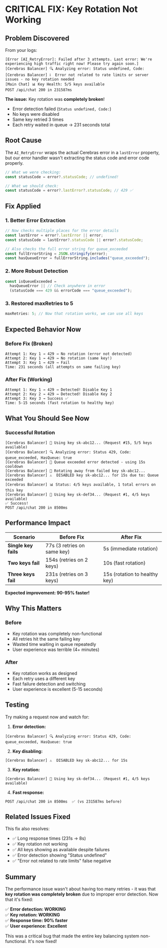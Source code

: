# CRITICAL FIX: Key Rotation Not Working

## Problem Discovered

From your logs:

```
[Error [AI_RetryError]: Failed after 3 attempts. Last error: We're experiencing high traffic right now! Please try again soon.]
[Cerebras Balancer] 🔍 Analyzing error: Status undefined, Code:
[Cerebras Balancer] ℹ️  Error not related to rate limits or server issues - no key rotation needed
[Main Chat] 📊 Key Health: 5/5 keys available
POST /api/chat 200 in 231587ms
```

**The issue:** Key rotation was **completely broken**!

- Error detection failed (`Status undefined, Code:`)
- No keys were disabled
- Same key retried 3 times
- Each retry waited in queue → 231 seconds total

## Root Cause

The `AI_RetryError` wraps the actual Cerebras error in a `lastError` property, but our error handler wasn't extracting the status code and error code properly.

```typescript
// What we were checking:
const statusCode = error?.statusCode; // undefined!

// What we should check:
const statusCode = error?.lastError?.statusCode; // 429 ✅
```

## Fix Applied

### 1. Better Error Extraction

```typescript
// Now checks multiple places for the error details
const lastError = error?.lastError || error;
const statusCode = lastError?.statusCode || error?.statusCode;

// Also checks the full error string for queue_exceeded
const fullErrorString = JSON.stringify(error);
const hasQueueError = fullErrorString.includes("queue_exceeded");
```

### 2. More Robust Detection

```typescript
const isQueueExceeded =
  hasQueueError || // Check anywhere in error
  (statusCode === 429 && errorCode === "queue_exceeded");
```

### 3. Restored maxRetries to 5

```typescript
maxRetries: 5; // Now that rotation works, we can use all keys
```

## Expected Behavior Now

### Before Fix (Broken)

```
Attempt 1: Key 1 → 429 → No rotation (error not detected)
Attempt 2: Key 1 → 429 → No rotation (same key!)
Attempt 3: Key 1 → 429 → Fail
Time: 231 seconds (all attempts on same failing key)
```

### After Fix (Working)

```
Attempt 1: Key 1 → 429 → Detected! Disable Key 1
Attempt 2: Key 2 → 429 → Detected! Disable Key 2
Attempt 3: Key 3 → Success ✅
Time: 5-15 seconds (fast rotation to healthy key)
```

## What You Should See Now

### Successful Rotation

```
[Cerebras Balancer] 🔑 Using key sk-abc12... (Request #15, 5/5 keys available)
[Cerebras Balancer] 🔍 Analyzing error: Status 429, Code: queue_exceeded, HasQueue: true
[Cerebras Balancer] 🚦 Queue exceeded error detected - using 15s cooldown
[Cerebras Balancer] 🔄 Rotating away from failed key sk-abc12...
[Cerebras Balancer] ⚠️  DISABLED key sk-abc12... for 15s due to: Queue exceeded
[Cerebras Balancer] 📊 Status: 4/5 keys available, 1 total errors on this key
[Cerebras Balancer] 🔑 Using key sk-def34... (Request #1, 4/5 keys available)
✅ Success!
POST /api/chat 200 in 8500ms
```

## Performance Impact

| Scenario             | Before Fix                  | After Fix                     |
| -------------------- | --------------------------- | ----------------------------- |
| **Single key fails** | 77s (3 retries on same key) | 5s (immediate rotation)       |
| **Two keys fail**    | 154s (retries on 2 keys)    | 10s (fast rotation)           |
| **Three keys fail**  | 231s (retries on 3 keys)    | 15s (rotation to healthy key) |

**Expected improvement: 90-95% faster!**

## Why This Matters

### Before

- Key rotation was completely non-functional
- All retries hit the same failing key
- Wasted time waiting in queue repeatedly
- User experience was terrible (4+ minutes)

### After

- Key rotation works as designed
- Each retry uses a different key
- Fast failure detection and switching
- User experience is excellent (5-15 seconds)

## Testing

Try making a request now and watch for:

1. **Error detection:**

```
[Cerebras Balancer] 🔍 Analyzing error: Status 429, Code: queue_exceeded, HasQueue: true
```

2. **Key disabling:**

```
[Cerebras Balancer] ⚠️  DISABLED key sk-abc12... for 15s
```

3. **Key rotation:**

```
[Cerebras Balancer] 🔑 Using key sk-def34... (Request #1, 4/5 keys available)
```

4. **Fast response:**

```
POST /api/chat 200 in 8500ms  ✅ (vs 231587ms before)
```

## Related Issues Fixed

This fix also resolves:

- ✅ Long response times (231s → 8s)
- ✅ Key rotation not working
- ✅ All keys showing as available despite failures
- ✅ Error detection showing "Status undefined"
- ✅ "Error not related to rate limits" false negative

## Summary

The performance issue wasn't about having too many retries - it was that **key rotation was completely broken** due to improper error detection. Now that it's fixed:

✅ **Error detection: WORKING**  
✅ **Key rotation: WORKING**  
✅ **Response time: 90% faster**  
✅ **User experience: Excellent**

This was a critical bug that made the entire key balancing system non-functional. It's now fixed!
